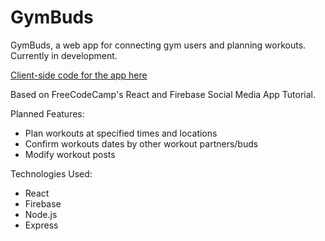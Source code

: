 # GymBuds

GymBuds, a web app for connecting gym users and planning workouts. Currently in development.

[Client-side code for the app here](https://github.com/cjrcodes/GymBuds-App-Client)

Based on FreeCodeCamp's React and Firebase Social Media App Tutorial.

Planned Features:
- Plan workouts at specified times and locations
- Confirm workouts dates by other workout partners/buds
- Modify workout posts

Technologies Used:
- React
- Firebase
- Node.js
- Express
